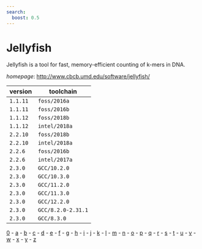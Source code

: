 ```yaml
---
search:
  boost: 0.5
---
```

# Jellyfish

Jellyfish is a tool for fast, memory-efficient counting of k-mers in DNA.

*homepage*: <http://www.cbcb.umd.edu/software/jellyfish/>

version | toolchain
--------|----------
``1.1.11`` | ``foss/2016a``
``1.1.11`` | ``foss/2016b``
``1.1.12`` | ``foss/2018b``
``1.1.12`` | ``intel/2018a``
``2.2.10`` | ``foss/2018b``
``2.2.10`` | ``intel/2018a``
``2.2.6`` | ``foss/2016b``
``2.2.6`` | ``intel/2017a``
``2.3.0`` | ``GCC/10.2.0``
``2.3.0`` | ``GCC/10.3.0``
``2.3.0`` | ``GCC/11.2.0``
``2.3.0`` | ``GCC/11.3.0``
``2.3.0`` | ``GCC/12.2.0``
``2.3.0`` | ``GCC/8.2.0-2.31.1``
``2.3.0`` | ``GCC/8.3.0``

[0](../0/index.md) - [a](../a/index.md) - [b](../b/index.md) - [c](../c/index.md) - [d](../d/index.md) - [e](../e/index.md) - [f](../f/index.md) - [g](../g/index.md) - [h](../h/index.md) - [i](../i/index.md) - [j](../j/index.md) - [k](../k/index.md) - [l](../l/index.md) - [m](../m/index.md) - [n](../n/index.md) - [o](../o/index.md) - [p](../p/index.md) - [q](../q/index.md) - [r](../r/index.md) - [s](../s/index.md) - [t](../t/index.md) - [u](../u/index.md) - [v](../v/index.md) - [w](../w/index.md) - [x](../x/index.md) - [y](../y/index.md) - [z](../z/index.md)


